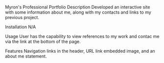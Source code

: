 Myron's Professional Portfolio
Description
Developed an interactive site with some information about me, along with my contacts and links to my previous project.

Installation
N/A

Usage
User has the capability to view references to my work and contac me via the link at the bottom of the page. 

Features
Navigation links in the header, URL link embedded image, and an about me statement. 
